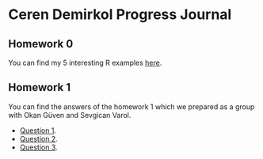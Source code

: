 # Ceren Demirkol Progress Journal
## Homework 0 
You can find my 5 interesting R examples [here](files/example_homework_0.html).

## Homework 1 
You can find the answers of the homework 1 which we prepared as a group with Okan Güven and Sevgican Varol.

* [Question 1](files/deneme.html).
* [Question 2](files/deneme.html).
* [Question 3](files/deneme.html).
